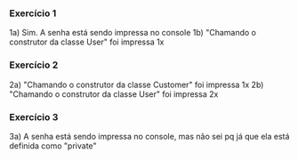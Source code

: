 ### Exercício 1
1a) Sim. A senha está sendo impressa no console
1b) "Chamando o construtor da classe User" foi impressa 1x

### Exercício 2
2a) "Chamando o construtor da classe Customer" foi impressa 1x
2b) "Chamando o construtor da classe User" foi impressa 2x

### Exercício 3
3a) A senha está sendo impressa no console, mas não sei pq já que ela está definida como "private"
